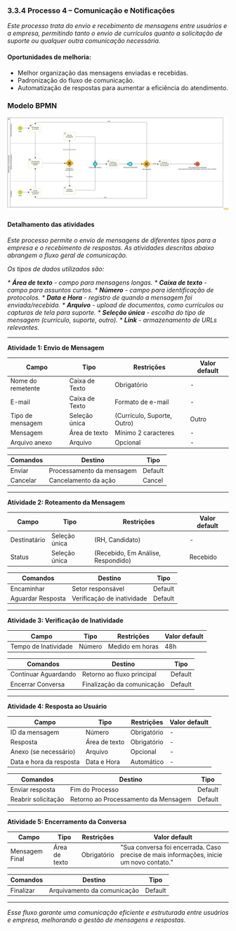 ### 3.3.4 Processo 4 – Comunicação e Notificações

_Este processo trata do envio e recebimento de mensagens entre usuários e a empresa, permitindo tanto o envio de currículos quanto a solicitação de suporte ou qualquer outra comunicação necessária._

#### Oportunidades de melhoria:
- Melhor organização das mensagens enviadas e recebidas.
- Padronização do fluxo de comunicação.
- Automatização de respostas para aumentar a eficiência do atendimento.

### Modelo BPMN

![image](https://github.com/ICEI-PUC-Minas-PMGES-TI/pmg-es-2025-1-ti2-3740100-worklink/blob/main/docs/images/Notifica%C3%A7%C3%A3o%20e%20comunica%C3%A7%C3%A3o%20Diagrama.png?raw=true)

#### Detalhamento das atividades

_Este processo permite o envio de mensagens de diferentes tipos para a empresa e o recebimento de respostas. As atividades descritas abaixo abrangem o fluxo geral de comunicação._

_Os tipos de dados utilizados são:_

_* **Área de texto** - campo para mensagens longas._
_* **Caixa de texto** - campo para assuntos curtos._
_* **Número** - campo para identificação de protocolos._
_* **Data e Hora** - registro de quando a mensagem foi enviada/recebida._
_* **Arquivo** - upload de documentos, como currículos ou capturas de tela para suporte._
_* **Seleção única** - escolha do tipo de mensagem (currículo, suporte, outro)._
_* **Link** - armazenamento de URLs relevantes._

---

**Atividade 1: Envio de Mensagem**

| **Campo**       | **Tipo**         | **Restrições** | **Valor default** |
| ---             | ---              | ---            | ---               |
| Nome do remetente | Caixa de Texto | Obrigatório | - |
| E-mail | Caixa de Texto | Formato de e-mail | - |
| Tipo de mensagem | Seleção única | (Currículo, Suporte, Outro) | Outro |
| Mensagem | Área de texto | Mínimo 2 caracteres | - |
| Arquivo anexo | Arquivo | Opcional | - |

| **Comandos**   | **Destino**             | **Tipo**  |
| ---            | ---                      | ---       |
| Enviar        | Processamento da mensagem | Default   |
| Cancelar      | Cancelamento da ação     | Cancel    |

---

**Atividade 2: Roteamento da Mensagem**

| **Campo**       | **Tipo**         | **Restrições** | **Valor default** |
| ---             | ---              | ---            | ---               |
| Destinatário | Seleção única | (RH, Candidato) | - |
| Status | Seleção única | (Recebido, Em Análise, Respondido) | Recebido |

| **Comandos**   | **Destino**                     | **Tipo**  |
| ---            | ---                              | ---       |
| Encaminhar    | Setor responsável | Default   |
| Aguardar Resposta | Verificação de inatividade | Default   |

---

**Atividade 3: Verificação de Inatividade**

| **Campo**       | **Tipo**         | **Restrições** | **Valor default** |
| ---             | ---              | ---            | ---               |
| Tempo de Inatividade | Número | Medido em horas | 48h |

| **Comandos**   | **Destino**             | **Tipo**  |
| ---            | ---                      | ---       |
| Continuar Aguardando | Retorno ao fluxo principal | Default   |
| Encerrar Conversa | Finalização da comunicação | Default   |

---

**Atividade 4: Resposta ao Usuário**

| **Campo**       | **Tipo**         | **Restrições** | **Valor default** |
| ---             | ---              | ---            | ---               |
| ID da mensagem | Número | Obrigatório | - |
| Resposta | Área de texto | Obrigatório | - |
| Anexo (se necessário) | Arquivo | Opcional | - |
| Data e hora da resposta | Data e Hora | Automático | - |

| **Comandos**   | **Destino**             | **Tipo**  |
| ---            | ---                      | ---       |
| Enviar resposta | Fim do Processo | Default   |
| Reabrir solicitação | Retorno ao Processamento da Mensagem | Default   |

---

**Atividade 5: Encerramento da Conversa**

| **Campo**       | **Tipo**         | **Restrições** | **Valor default** |
| ---             | ---              | ---            | ---               |
| Mensagem Final | Área de texto | Obrigatório | "Sua conversa foi encerrada. Caso precise de mais informações, inicie um novo contato." |

| **Comandos**   | **Destino**             | **Tipo**  |
| ---            | ---                      | ---       |
| Finalizar | Arquivamento da comunicação | Default   |

---

_Esse fluxo garante uma comunicação eficiente e estruturada entre usuários e empresa, melhorando a gestão de mensagens e respostas._

